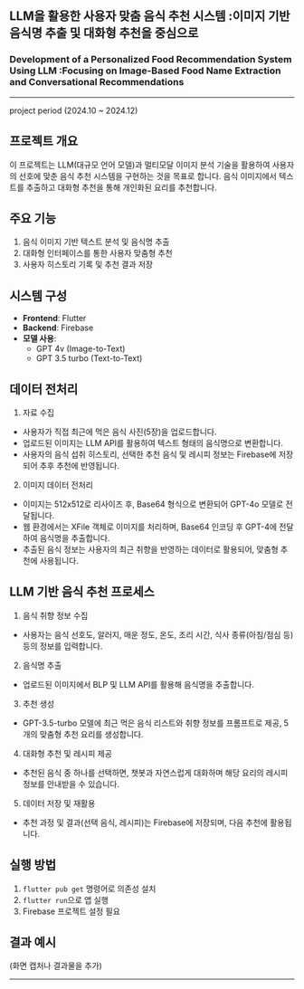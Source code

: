 ## LLM을 활용한 사용자 맞춤 음식 추천 시스템 :이미지 기반 음식명 추출 및 대화형 추천을 중심으로
### Development of a Personalized Food Recommendation System Using LLM :Focusing on Image-Based Food Name Extraction and Conversational Recommendations
---
project period (2024.10 ~ 2024.12)
## 프로젝트 개요
이 프로젝트는 LLM(대규모 언어 모델)과 멀티모달 이미지 분석 기술을 활용하여 사용자의 선호에 맞춘 음식 추천 시스템을 구현하는 것을 목표로 합니다. 음식 이미지에서 텍스트를 추출하고 대화형 추천을 통해 개인화된 요리를 추천합니다.

## 주요 기능
1. 음식 이미지 기반 텍스트 분석 및 음식명 추출
2. 대화형 인터페이스를 통한 사용자 맞춤형 추천
3. 사용자 히스토리 기록 및 추천 결과 저장

## 시스템 구성
- **Frontend**: Flutter
- **Backend**: Firebase
- **모델 사용**:
  - GPT 4v (Image-to-Text)
  - GPT 3.5 turbo (Text-to-Text)

## 데이터 전처리
1. 자료 수집
- 사용자가 직접 최근에 먹은 음식 사진(5장)을 업로드합니다.
- 업로드된 이미지는 LLM API를 활용하여 텍스트 형태의 음식명으로 변환합니다.
- 사용자의 음식 섭취 히스토리, 선택한 추천 음식 및 레시피 정보는 Firebase에 저장되어 추후 추천에 반영됩니다.

2. 이미지 데이터 전처리
- 이미지는 512x512로 리사이즈 후, Base64 형식으로 변환되어 GPT-4o 모델로 전달됩니다.
- 웹 환경에서는 XFile 객체로 이미지를 처리하며, Base64 인코딩 후 GPT-4에 전달하여 음식명을 추출합니다.
- 추출된 음식 정보는 사용자의 최근 취향을 반영하는 데이터로 활용되어, 맞춤형 추천에 사용됩니다.

## LLM 기반 음식 추천 프로세스
1. 음식 취향 정보 수집
- 사용자는 음식 선호도, 알러지, 매운 정도, 온도, 조리 시간, 식사 종류(아침/점심 등) 등의 정보를 입력합니다.

2. 음식명 추출
- 업로드된 이미지에서 BLP 및 LLM API를 활용해 음식명을 추출합니다.

3. 추천 생성
- GPT-3.5-turbo 모델에 최근 먹은 음식 리스트와 취향 정보를 프롬프트로 제공, 5개의 맞춤형 추천 요리를 생성합니다.

4. 대화형 추천 및 레시피 제공
- 추천된 음식 중 하나를 선택하면, 챗봇과 자연스럽게 대화하며 해당 요리의 레시피 정보를 안내받을 수 있습니다.

5. 데이터 저장 및 재활용
- 추천 과정 및 결과(선택 음식, 레시피)는 Firebase에 저장되며, 다음 추천에 활용됩니다.

## 실행 방법
1. `flutter pub get` 명령어로 의존성 설치
2. `flutter run`으로 앱 실행
3. Firebase 프로젝트 설정 필요


## 결과 예시
(화면 캡처나 결과물을 추가)

---
